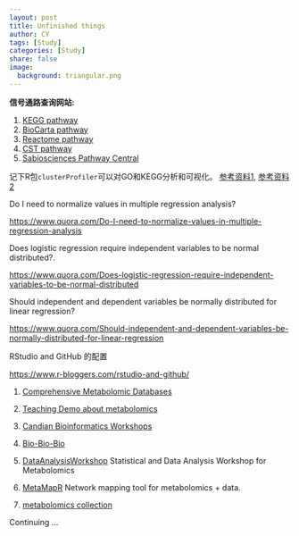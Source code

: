 ```yaml
---
layout: post
title: Unfinished things
author: CY
tags: [Study]
categories: [Study]
share: false
image:
  background: triangular.png 
---
```




**信号通路查询网站:**

1. [KEGG pathway](http://www.genome.jp/kegg/pathway.html)
2. [BioCarta pathway](https://cgap.nci.nih.gov/Pathways/BioCarta_Pathways)
3. [Reactome pathway](http://www.reactome.org/)
4. [CST pathway](https://www.cellsignal.com/common/content/content.jsp?id=science-pathways)
5. [Sabiosciences Pathway Central](http://www.sabiosciences.com/pathwaycentral.php)

记下R包`clusterProfiler`可以对GO和KEGG分析和可视化。 [参考资料1](http://www.bio-info-trainee.com/370.html), [参考资料2](http://www.biotrainee.com/thread-1084-1-1.html)



Do I need to normalize values in multiple regression analysis?

<https://www.quora.com/Do-I-need-to-normalize-values-in-multiple-regression-analysis>

Does logistic regression require independent variables to be normal distributed?.

<https://www.quora.com/Does-logistic-regression-require-independent-variables-to-be-normal-distributed>

Should independent and dependent variables be normally distributed for linear regression?

<https://www.quora.com/Should-independent-and-dependent-variables-be-normally-distributed-for-linear-regression>



RStudio and GitHub 的配置

<https://www.r-bloggers.com/rstudio-and-github/>





1. [Comprehensive Metabolomic Databases](http://metabolomicssociety.org/resources/metabolomics-databases)



4. [Teaching Demo about metabolomics](https://github.com/dgrapov/TeachingDemos/)



5. [Candian Bioinformatics Workshops](https://bioinformatics.ca/)



6. [Bio-Bio-Bio](http://bio-bio-bio.com/)


7. [DataAnalysisWorkshop](https://github.com/dgrapov/DataAnalysisWorkshop)
  Statistical and Data Analysis Workshop for Metabolomics

8. [MetaMapR](https://github.com/dgrapov/MetaMapR)
  Network mapping tool for metabolomics + data.

9. [metabolomics collection](https://github.com/search?utf8=%E2%9C%93&q=metabolomics&type=)



Continuing ... 
